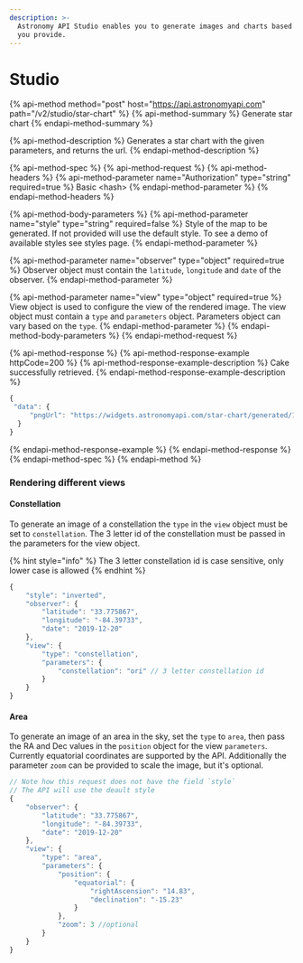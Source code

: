 ```yaml
---
description: >-
  Astronomy API Studio enables you to generate images and charts based on data
  you provide.
---
```


# Studio

{% api-method method="post" host="https://api.astronomyapi.com" path="/v2/studio/star-chart" %}
{% api-method-summary %}
Generate star chart
{% endapi-method-summary %}

{% api-method-description %}
Generates a star chart with the given parameters, and returns the url.
{% endapi-method-description %}

{% api-method-spec %}
{% api-method-request %}
{% api-method-headers %}
{% api-method-parameter name="Authorization" type="string" required=true %}
Basic &lt;hash&gt;
{% endapi-method-parameter %}
{% endapi-method-headers %}

{% api-method-body-parameters %}
{% api-method-parameter name="style" type="string" required=false %}
Style of the map to be generated. If not provided will use the default style. To see a demo of available styles see styles page. 
{% endapi-method-parameter %}

{% api-method-parameter name="observer" type="object" required=true %}
Observer object must contain the `latitude`, `longitude` and `date` of the observer.
{% endapi-method-parameter %}

{% api-method-parameter name="view" type="object" required=true %}
View object is used to configure the view of the rendered image. The view object must contain a `type` and `parameters` object. Parameters object can vary based on the `type`.
{% endapi-method-parameter %}
{% endapi-method-body-parameters %}
{% endapi-method-request %}

{% api-method-response %}
{% api-method-response-example httpCode=200 %}
{% api-method-response-example-description %}
Cake successfully retrieved.
{% endapi-method-response-example-description %}

```typescript
{
 "data": {
     "pngUrl": "https://widgets.astronomyapi.com/star-chart/generated/1234567890.png"
  }
}
```
{% endapi-method-response-example %}
{% endapi-method-response %}
{% endapi-method-spec %}
{% endapi-method %}

### Rendering different views

#### Constellation

To generate an image of a constellation the `type` in the `view` object must be set to `constellation`. The 3 letter id of the constellation must be passed in the parameters for the view object.

{% hint style="info" %}
The 3 letter constellation id is case sensitive, only lower case is allowed
{% endhint %}

```typescript
{
    "style": "inverted",
    "observer": {
        "latitude": "33.775867",
        "longitude": "-84.39733",
        "date": "2019-12-20"
    },
    "view": {
        "type": "constellation",
        "parameters": {
            "constellation": "ori" // 3 letter constellation id
        }
    }
}
```

#### Area

To generate an image of an area in the sky, set the `type` to `area`, then pass the RA and Dec values in the `position` object for the view `parameters`. Currently equatorial coordinates are supported by the API. Additionally the parameter `zoom` can be provided to scale the image, but it's optional.

```typescript
// Note how this request does not have the field `style` 
// The API will use the deault style
{
    "observer": {
        "latitude": "33.775867",
        "longitude": "-84.39733",
        "date": "2019-12-20"
    },
    "view": {
        "type": "area",
        "parameters": {
            "position": {
                "equatorial": {
                    "rightAscension": "14.83",
                    "declination": "-15.23"
                }
            },
            "zoom": 3 //optional
        }
    }
}
```

